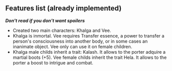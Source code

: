 ## Features list (already implemented)

**_Don't read if you don't want spoilers_**

- Created two main characters: Khalga and Vee.
- Khalga is inmortal. Vee requires Transfer essence, a power to transfer a person's consciousness into another body, or in some cases an inanimate object. Vee only can use it on female children.
- Khalga male childs inherit a trait: Kalash. It allows to the porter adquire a martial boots (+5). Vee female childs inherit the trait Hela. It allows to the porter a boost to intrigue and combat.
